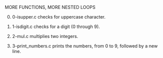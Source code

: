 MORE FUNCTIONS, MORE NESTED LOOPS

0. 0-isupper.c checks for uppercase character.

1. 1-isdigit.c checks for a digit (0 through 9).

2. 2-mul.c multiplies two integers.

3. 3-print_numbers.c prints the numbers, from 0 to 9, followed by a new line.